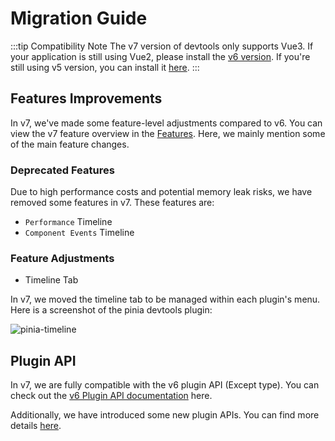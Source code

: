 # Migration Guide

:::tip Compatibility Note
The v7 version of devtools only supports Vue3. If your application is still using Vue2, please install the [v6 version](https://chromewebstore.google.com/detail/vuejs-devtools/iaajmlceplecbljialhhkmedjlpdblhp?utm_source=ext_sidebar?utm_source=ext_sidebar). If you're still using v5 version, you can install it [here]().
:::

## Features Improvements

In v7, we've made some feature-level adjustments compared to v6. You can view the v7 feature overview in the [Features](/getting-started/features). Here, we mainly mention some of the main feature changes.

### Deprecated Features

Due to high performance costs and potential memory leak risks, we have removed some features in v7. These features are:

- `Performance` Timeline
- `Component Events` Timeline

### Feature Adjustments

- Timeline Tab

In v7, we moved the timeline tab to be managed within each plugin's menu. Here is a screenshot of the pinia devtools plugin:

![pinia-timeline](/features/pinia-timeline.png)

## Plugin API

In v7, we are fully compatible with the v6 plugin API (Except type). You can check out the [v6 Plugin API documentation](https://devtools-v6.vuejs.org/plugin/api-reference.html) here.

Additionally, we have introduced some new plugin APIs. You can find more details [here](/plugins/api).
